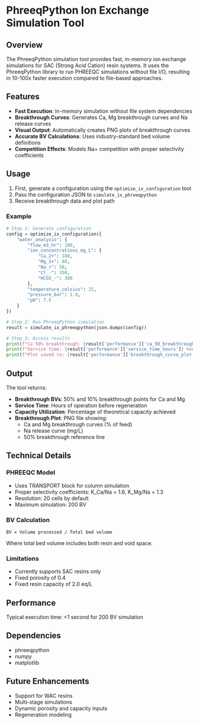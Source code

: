 # PhreeqPython Ion Exchange Simulation Tool

## Overview

The PhreeqPython simulation tool provides fast, in-memory ion exchange simulations for SAC (Strong Acid Cation) resin systems. It uses the PhreeqPython library to run PHREEQC simulations without file I/O, resulting in 10-100x faster execution compared to file-based approaches.

## Features

- **Fast Execution**: In-memory simulation without file system dependencies
- **Breakthrough Curves**: Generates Ca, Mg breakthrough curves and Na release curves
- **Visual Output**: Automatically creates PNG plots of breakthrough curves
- **Accurate BV Calculations**: Uses industry-standard bed volume definitions
- **Competition Effects**: Models Na+ competition with proper selectivity coefficients

## Usage

1. First, generate a configuration using the `optimize_ix_configuration` tool
2. Pass the configuration JSON to `simulate_ix_phreeqpython`
3. Receive breakthrough data and plot path

### Example

```python
# Step 1: Generate configuration
config = optimize_ix_configuration({
    "water_analysis": {
        "flow_m3_hr": 100,
        "ion_concentrations_mg_L": {
            "Ca_2+": 180,
            "Mg_2+": 80,
            "Na_+": 50,
            "Cl_-": 350,
            "HCO3_-": 300
        },
        "temperature_celsius": 25,
        "pressure_bar": 1.0,
        "pH": 7.5
    }
})

# Step 2: Run PhreeqPython simulation
result = simulate_ix_phreeqpython(json.dumps(config))

# Step 3: Access results
print(f"Ca 50% breakthrough: {result['performance']['ca_50_breakthrough_bv']} BV")
print(f"Service time: {result['performance']['service_time_hours']} hours")
print(f"Plot saved to: {result['performance']['breakthrough_curve_plot']}")
```

## Output

The tool returns:
- **Breakthrough BVs**: 50% and 10% breakthrough points for Ca and Mg
- **Service Time**: Hours of operation before regeneration
- **Capacity Utilization**: Percentage of theoretical capacity achieved
- **Breakthrough Plot**: PNG file showing:
  - Ca and Mg breakthrough curves (% of feed)
  - Na release curve (mg/L)
  - 50% breakthrough reference line

## Technical Details

### PHREEQC Model
- Uses TRANSPORT block for column simulation
- Proper selectivity coefficients: K_Ca/Na = 1.6, K_Mg/Na = 1.3
- Resolution: 20 cells by default
- Maximum simulation: 200 BV

### BV Calculation
```
BV = Volume processed / Total bed volume
```
Where total bed volume includes both resin and void space.

### Limitations
- Currently supports SAC resins only
- Fixed porosity of 0.4
- Fixed resin capacity of 2.0 eq/L

## Performance

Typical execution time: <1 second for 200 BV simulation

## Dependencies

- phreeqpython
- numpy
- matplotlib

## Future Enhancements

- Support for WAC resins
- Multi-stage simulations
- Dynamic porosity and capacity inputs
- Regeneration modeling